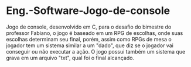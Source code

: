 # Eng.-Software-Jogo-de-console
Jogo de console, desenvolvido em C, para o desafio do bimestre do professor Fabiano, o jogo é baseado em um RPG de escolhas, onde suas escolhas determinam seu final, porém, assim como RPGs de mesa o jogador tem um sistema similar a um "dado", que diz se o jogador vai conseguir ou não executar a ação.
O jogo possui também um sistema que grava em um arquivo "txt", qual foi o final alcançado.
